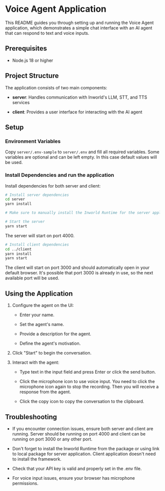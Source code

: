 
# Voice Agent Application

This README guides you through setting up and running the Voice Agent application, which demonstrates a simple chat interface with an AI agent that can respond to text and voice inputs.

## Prerequisites

- Node.js 18 or higher

## Project Structure

The application consists of two main components:

- **server**: Handles communication with Inworld's LLM, STT, and TTS services

- **client**: Provides a user interface for interacting with the AI agent

## Setup

### Environment Variables

Copy `server/.env-sample` to `server/.env` and fill all required variables. Some variables are optional and can be left empty. In this case default values will be used.

### Install Dependencies and run the application

Install dependencies for both server and client:

```bash
# Install server dependencies
cd server
yarn install

# Make sure to manually install the Inworld Runtime for the server application. It is not included by default

# Start the server
yarn start
```

The server will start on port 4000.

```bash
# Install client dependencies
cd ../client
yarn install
yarn start
```

The client will start on port 3000 and should automatically open in your default browser. It's possible that port 3000 is already in use, so the next available port will be used.

## Using the Application

1. Configure the agent on the UI:

   - Enter your name.

   - Set the agent's name.

   - Provide a description for the agent.

   - Define the agent's motivation.

2. Click "Start" to begin the conversation.

3. Interact with the agent:

   - Type text in the input field and press Enter or click the send button.

   - Click the microphone icon to use voice input. You need to click the microphone icon again to stop the recording. Then you will receive a response from the agent.

   - Click the copy icon to copy the conversation to the clipboard.

## Troubleshooting

- If you encounter connection issues, ensure both server and client are running. Server should be running on port 4000 and client can be running on port 3000 or any other port.

- Don't forget to install the Inworld Runtime from the package or using link to local package for server application. Client application doesn't need to install the framework.

- Check that your API key is valid and properly set in the .env file.

- For voice input issues, ensure your browser has microphone permissions.
